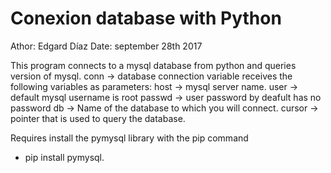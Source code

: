 # Conexion database with Python
Athor: Edgard Díaz
Date: september 28th 2017

This program connects to a mysql database from python and queries version of mysql.
  conn -> database connection variable receives the following variables as parameters:
  host -> mysql server name.
  user -> default mysql username is root
  passwd -> user password by deafult has no password
  db -> Name of the database to which you will connect.
  cursor -> pointer that is used to query the database.

Requires
  install the pymysql library with the pip command
  - pip install pymysql.
